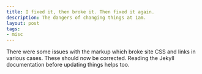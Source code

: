 ```yaml
---
title: I fixed it, then broke it. Then fixed it again.
description: The dangers of changing things at 1am.
layout: post
tags:
- misc
---
```


There were some issues with the markup which broke site CSS and links in various cases. These should now be corrected. Reading the Jekyll documentation before updating things helps too.